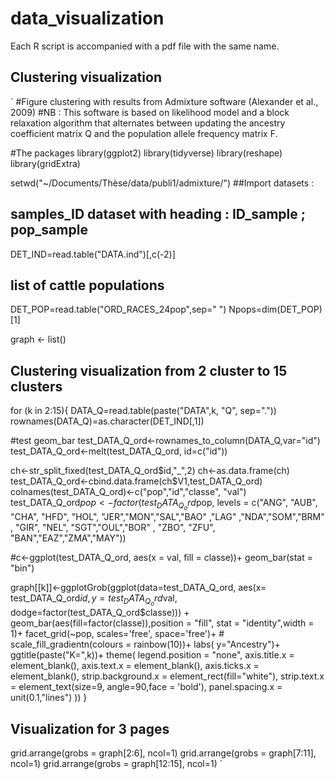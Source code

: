 # data_visualization

Each R script is accompanied with a pdf file with the same name.

## Clustering visualization 

`
#Figure clustering with results from Admixture software (Alexander et al., 2009)
#NB : This software is based on likelihood model and a block relaxation algorithm that alternates between updating the ancestry coefficient matrix Q and the population allele frequency matrix F.

#The packages
library(ggplot2)
library(tidyverse)
library(reshape)
library(gridExtra)

setwd("~/Documents/Thèse/data/publi1/admixture/")
##Import datasets : 
## samples_ID dataset with heading : ID_sample ; pop_sample 
DET_IND=read.table("DATA.ind")[,c(-2)]

## list of cattle populations 
DET_POP=read.table("ORD_RACES_24pop",sep=" ")
Npops=dim(DET_POP)[1]

graph <- list()

## Clustering visualization from 2 cluster to 15 clusters
for (k in 2:15){
  DATA_Q=read.table(paste("DATA",k, "Q", sep="."))
  rownames(DATA_Q)=as.character(DET_IND[,1])
  
  #test geom_bar
  test_DATA_Q_ord<-rownames_to_column(DATA_Q,var="id")
  test_DATA_Q_ord<-melt(test_DATA_Q_ord, id=c("id"))
  
  ch<-str_split_fixed(test_DATA_Q_ord$id,"_",2)
  ch<-as.data.frame(ch)
  test_DATA_Q_ord<-cbind.data.frame(ch$V1,test_DATA_Q_ord)
  colnames(test_DATA_Q_ord)<-c("pop","id","classe", "val")
  test_DATA_Q_ord$pop<-factor(test_DATA_Q_ord$pop, levels = c("ANG", "AUB", "CHA", "HFD", "HOL", "JER","MON","SAL","BAO" ,"LAG" ,"NDA","SOM","BRM" ,  "GIR", "NEL",  "SGT","OUL","BOR" ,   "ZBO", "ZFU", "BAN","EAZ","ZMA","MAY"))
  
  #c<-ggplot(test_DATA_Q_ord, aes(x = val, fill = classe))+ geom_bar(stat = "bin")
  
  graph[[k]]<-ggplotGrob(ggplot(data=test_DATA_Q_ord, aes(x= test_DATA_Q_ord$id, y= test_DATA_Q_ord$val, dodge=factor(test_DATA_Q_ord$classe))) +
                           geom_bar(aes(fill=factor(classe)),position = "fill", stat = "identity",width = 1)+
                           facet_grid(~pop, scales='free', space='free')+
                           #  scale_fill_gradientn(colours = rainbow(10))+
                           labs( y="Ancestry")+
                           ggtitle(paste("K=",k))+
                           theme(
                             legend.position = "none",
                             axis.title.x = element_blank(),
                             axis.text.x = element_blank(),
                             axis.ticks.x = element_blank(),
                             strip.background.x = element_rect(fill="white"),
                             strip.text.x = element_text(size=9, angle=90,face = 'bold'),
                             panel.spacing.x = unit(0.1,"lines")
                           ))
}

## Visualization for 3 pages
grid.arrange(grobs = graph[2:6], ncol=1)
grid.arrange(grobs = graph[7:11], ncol=1)
grid.arrange(grobs = graph[12:15], ncol=1)
`
